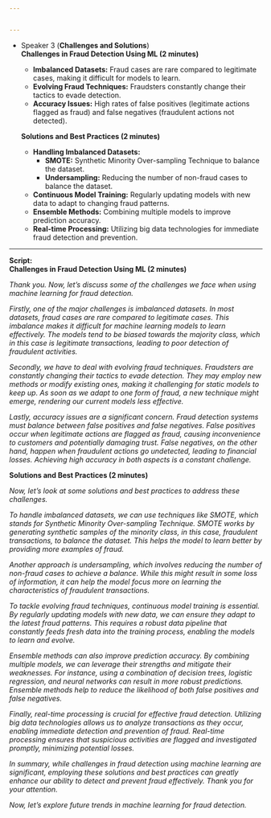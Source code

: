 ```yaml
---


---
```


<ul>
<li>
<p>Speaker 3 (<strong>Challenges and Solutions</strong>)<br>
<strong>Challenges in Fraud Detection Using ML (2 minutes)</strong></p>
<ul>
<li><strong>Imbalanced Datasets:</strong> Fraud cases are rare compared to legitimate cases, making it difficult for models to learn.</li>
<li><strong>Evolving Fraud Techniques:</strong> Fraudsters constantly change their tactics to evade detection.</li>
<li><strong>Accuracy Issues:</strong> High rates of false positives (legitimate actions flagged as fraud) and false negatives (fraudulent actions not detected).</li>
</ul>
<p><strong>Solutions and Best Practices (2 minutes)</strong></p>
<ul>
<li><strong>Handling Imbalanced Datasets:</strong>
<ul>
<li><strong>SMOTE:</strong> Synthetic Minority Over-sampling Technique to balance the dataset.</li>
<li><strong>Undersampling:</strong> Reducing the number of non-fraud cases to balance the dataset.</li>
</ul>
</li>
<li><strong>Continuous Model Training:</strong> Regularly updating models with new data to adapt to changing fraud patterns.</li>
<li><strong>Ensemble Methods:</strong> Combining multiple models to improve prediction accuracy.</li>
<li><strong>Real-time Processing:</strong> Utilizing big data technologies for immediate fraud detection and prevention.</li>
</ul>
</li>
</ul>
<hr>
<p><strong>Script:</strong><br>
<strong>Challenges in Fraud Detection Using ML (2 minutes)</strong></p>
<p><em>Thank you. Now, let’s discuss some of the challenges we face when using machine learning for fraud detection.</em></p>
<p><em>Firstly, one of the major challenges is imbalanced datasets. In most datasets, fraud cases are rare compared to legitimate cases. This imbalance makes it difficult for machine learning models to learn effectively. The models tend to be biased towards the majority class, which in this case is legitimate transactions, leading to poor detection of fraudulent activities.</em></p>
<p><em>Secondly, we have to deal with evolving fraud techniques. Fraudsters are constantly changing their tactics to evade detection. They may employ new methods or modify existing ones, making it challenging for static models to keep up. As soon as we adapt to one form of fraud, a new technique might emerge, rendering our current models less effective.</em></p>
<p><em>Lastly, accuracy issues are a significant concern. Fraud detection systems must balance between false positives and false negatives. False positives occur when legitimate actions are flagged as fraud, causing inconvenience to customers and potentially damaging trust. False negatives, on the other hand, happen when fraudulent actions go undetected, leading to financial losses. Achieving high accuracy in both aspects is a constant challenge.</em></p>
<p><strong>Solutions and Best Practices (2 minutes)</strong></p>
<p><em>Now, let’s look at some solutions and best practices to address these challenges.</em></p>
<p><em>To handle imbalanced datasets, we can use techniques like SMOTE, which stands for Synthetic Minority Over-sampling Technique. SMOTE works by generating synthetic samples of the minority class, in this case, fraudulent transactions, to balance the dataset. This helps the model to learn better by providing more examples of fraud.</em></p>
<p><em>Another approach is undersampling, which involves reducing the number of non-fraud cases to achieve a balance. While this might result in some loss of information, it can help the model focus more on learning the characteristics of fraudulent transactions.</em></p>
<p><em>To tackle evolving fraud techniques, continuous model training is essential. By regularly updating models with new data, we can ensure they adapt to the latest fraud patterns. This requires a robust data pipeline that constantly feeds fresh data into the training process, enabling the models to learn and evolve.</em></p>
<p><em>Ensemble methods can also improve prediction accuracy. By combining multiple models, we can leverage their strengths and mitigate their weaknesses. For instance, using a combination of decision trees, logistic regression, and neural networks can result in more robust predictions. Ensemble methods help to reduce the likelihood of both false positives and false negatives.</em></p>
<p><em>Finally, real-time processing is crucial for effective fraud detection. Utilizing big data technologies allows us to analyze transactions as they occur, enabling immediate detection and prevention of fraud. Real-time processing ensures that suspicious activities are flagged and investigated promptly, minimizing potential losses.</em></p>
<p><em>In summary, while challenges in fraud detection using machine learning are significant, employing these solutions and best practices can greatly enhance our ability to detect and prevent fraud effectively. Thank you for your attention.</em></p>
<p><em>Now, let’s explore future trends in machine learning for fraud detection.</em></p>

